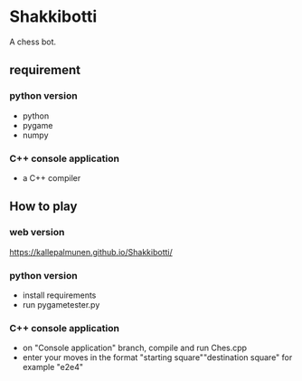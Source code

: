 # Shakkibotti

A chess bot.

## requirement

### python version
- python
- pygame
- numpy

### C++ console application
- a C++ compiler

## How to play

### web version

https://kallepalmunen.github.io/Shakkibotti/

### python version

- install requirements
- run pygametester.py

### C++ console application

- on "Console application" branch, compile and run Ches.cpp
- enter your moves in the format "starting square""destination square" for example "e2e4"
